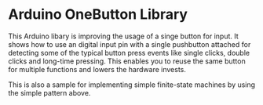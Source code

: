 Arduino OneButton Library
===

This Arduino libary is improving the usage of a singe button for input.
It shows how to use an digital input pin with a single pushbutton attached
for detecting some of the typical button press events like single clicks, double clicks and long-time pressing.
This enables you to reuse the same button for multiple functions and lowers the hardware invests.

This is also a sample for implementing simple finite-state machines by using the simple pattern above.

